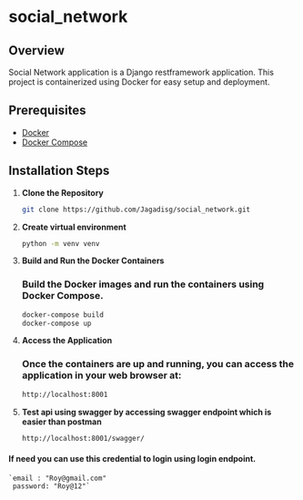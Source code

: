 ﻿# social_network

## Overview

Social Network application is a Django restframework application. This project is containerized using Docker for easy setup and deployment.

## Prerequisites

- [Docker](https://www.docker.com/get-started)
- [Docker Compose](https://docs.docker.com/compose/install/)


## Installation Steps

1. **Clone the Repository**

   ```sh
   git clone https://github.com/Jagadisg/social_network.git

2. **Create virtual environment**
   
   ```sh
   python -m venv venv

3. **Build and Run the Docker Containers**

    ### Build the Docker images and run the containers using Docker Compose.

    ```sh
    docker-compose build
    docker-compose up

4. **Access the Application**

    ### Once the containers are up and running, you can access the application in your web browser at:

    ```sh
    http://localhost:8001

5. **Test api using swagger by accessing swagger endpoint which is easier than postman**

    ```sh
    http://localhost:8001/swagger/

#### If need you can use this credential to login using login endpoint.

    `email : "Roy@gmail.com"
     password: "Roy@12"`



